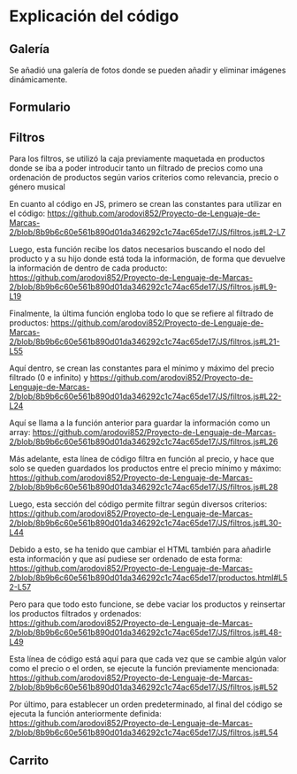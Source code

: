 # Explicación del código

## Galería

Se añadió una galería de fotos donde se pueden añadir y eliminar imágenes dinámicamente.

## Formulario



## Filtros

Para los filtros, se utilizó la caja previamente maquetada en productos donde se iba a poder introducir tanto un filtrado de precios como una ordenación de productos
según varios criterios como relevancia, precio o género musical

En cuanto al código en JS, primero se crean las constantes para utilizar en el código:
https://github.com/arodovi852/Proyecto-de-Lenguaje-de-Marcas-2/blob/8b9b6c60e561b890d01da346292c1c74ac65de17/JS/filtros.js#L2-L7

Luego, esta función recibe los datos necesarios buscando el nodo del producto y a su hijo donde está toda la información,
de forma que devuelve la información de dentro de cada producto:
https://github.com/arodovi852/Proyecto-de-Lenguaje-de-Marcas-2/blob/8b9b6c60e561b890d01da346292c1c74ac65de17/JS/filtros.js#L9-L19

Finalmente, la última función engloba todo lo que se refiere al filtrado de productos:
https://github.com/arodovi852/Proyecto-de-Lenguaje-de-Marcas-2/blob/8b9b6c60e561b890d01da346292c1c74ac65de17/JS/filtros.js#L21-L55

Aquí dentro, se crean las constantes para el mínimo y máximo del precio filtrado (0 e infinito) y 
https://github.com/arodovi852/Proyecto-de-Lenguaje-de-Marcas-2/blob/8b9b6c60e561b890d01da346292c1c74ac65de17/JS/filtros.js#L22-L24

Aquí se llama a la función anterior para guardar la información como un array:
https://github.com/arodovi852/Proyecto-de-Lenguaje-de-Marcas-2/blob/8b9b6c60e561b890d01da346292c1c74ac65de17/JS/filtros.js#L26

Más adelante, esta línea de código filtra en función al precio, y hace que solo se queden guardados los productos entre el precio mínimo y máximo:
https://github.com/arodovi852/Proyecto-de-Lenguaje-de-Marcas-2/blob/8b9b6c60e561b890d01da346292c1c74ac65de17/JS/filtros.js#L28

Luego, esta sección del código permite filtrar según diversos criterios:
https://github.com/arodovi852/Proyecto-de-Lenguaje-de-Marcas-2/blob/8b9b6c60e561b890d01da346292c1c74ac65de17/JS/filtros.js#L30-L44

Debido a esto, se ha tenido que cambiar el HTML también para añadirle esta información y que así pudiese ser ordenado de esta forma:
https://github.com/arodovi852/Proyecto-de-Lenguaje-de-Marcas-2/blob/8b9b6c60e561b890d01da346292c1c74ac65de17/productos.html#L52-L57

Pero para que todo esto funcione, se debe vaciar los productos y reinsertar los productos filtrados y ordenados:
https://github.com/arodovi852/Proyecto-de-Lenguaje-de-Marcas-2/blob/8b9b6c60e561b890d01da346292c1c74ac65de17/JS/filtros.js#L48-L49

Esta línea de código está aquí para que cada vez que se cambie algún valor como el precio o el orden, se ejecute la función previamente mencionada:
https://github.com/arodovi852/Proyecto-de-Lenguaje-de-Marcas-2/blob/8b9b6c60e561b890d01da346292c1c74ac65de17/JS/filtros.js#L52

Por último, para establecer un orden predeterminado, al final del código se ejecuta la función anteriormente definida:
https://github.com/arodovi852/Proyecto-de-Lenguaje-de-Marcas-2/blob/8b9b6c60e561b890d01da346292c1c74ac65de17/JS/filtros.js#L54

## Carrito


